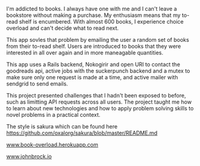 I'm addicted to books. I always have one with me and I can't leave a bookstore without making a purchase. My enthusiasm means that my to-read shelf is encumbered. With almost 600 books, I experience choice overload and can't decide what to read next.

This app sovles that problem by emailing the user a random set of books from their to-read shelf. Users are introduced to books that they were interested in all over again and in more maneagable quantities.

This app uses a Rails backend, Nokogirir and open URI to contact the goodreads api, active jobs with the suckerpunch backend and a mutex to make sure only one request is made at a time, and active mailer with sendgrid to send emails.

This project presented challenges that I hadn't been exposed to before, such as limitting API requests across all users. The project taught me how to learn about new technologies and how to apply problem solving skills to novel problems in a practical context.

The style is sakura which can be found here https://github.com/oxalorg/sakura/blob/master/README.md

www.book-overload.herokuapp.com

www.johnbrock.io
